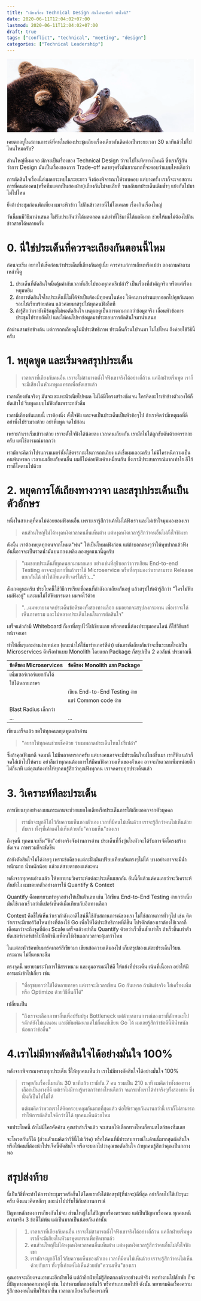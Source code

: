 ```yaml
---
title: "เถียงเรื่อง Technical Design กันไม่จบซักที ทำไงดี?"
date: 2020-06-11T12:04:02+07:00
lastmod: 2020-06-11T12:04:02+07:00
draft: true
tags: ["conflict", "technical", "meeting", "design"]
categories: ["Technical Leadership"]
---
```


![Photo by rawpixel on Unsplash](/img/covers/fight-01.png)

เคยตกอยู่ในสถานการณ์ที่คนในห้องประชุมเถียงเรื่องเดียวกันติดต่อเป็นระยะเวลา 30 นาทีแล้วไม่ไปไหนไหมครับ?

ส่วนใหญ่ที่ผมเจอ มักจะเป็นเรื่องของ Technical Design ว่าจะไปในทิศทางไหนดี ซึ่งเราก็รู้กันว่าการ Design มันเป็นเรื่องของการ Trade-off หลายๆครั้งมันยากมากที่จะตอบว่าแบบไหนดีกว่า

การตัดสินใจเรื่องนี้ส่งผลกระทบในระยะยาว จึงต้องพิจารณาให้รอบคอบ แต่บางครั้ง เราก็จะเจอสถานการที่คนสองคน(หรือทีมแตกเป็นสองฝ่าย)เถียงกันไม่จบเสียที วนกลับมาประเด็นเดิมซ้ำๆ แย้งกันไปมา ไม่ไปไหน

ยิ่งถ้าประชุมก่อนพักเที่ยง ผมจะหิวข้าว ไปกินข้าวสายนี่ไม่โอเคเลย เรื่องกินเรื่องใหญ่

วันนี้ผมมีวิธีมานำเสนอ ไม่รับประกันว่าได้ผลตลอด แต่เท่าที่ใช้มานี่ได้ผลดีมาก ช่วยให้ผมไม่ต้องไปกินข้าวสายได้หลายครั้ง

<!--more-->

# 0. นี่ใช่ประเด็นที่ควรจะเถียงกันตอนนี้ไหม

ก่อนจะเริ่ม อยากให้เช็คก่อนว่าประเด็นที่เถียงกันอยู่เนี่ย ควรค่าแก่การเถียงหรือเปล่า ลองถามคำถามเหล่านี้ดู

1. ประเด็นที่ตัดสินใจนั้นคุ้มค่ากับเวลาที่เสียไปของทุกคนรึเปล่า? เป็นเรื่องที่สำคัญจริง หรือแค่เรื่องหยุมหยิม
1. ถ้าการตัดสินใจในประเด็นนี้ไม่ได้จำเป็นต้องมีทุกคนในห้อง ให้คนบางส่วนแยกออกไปคุยกันนอกรอบให้เรียบร้อยก่อน แล้วค่อยมาสรุปให้ทุกคนฟังอีกที
1. ถ้ารู้สึกว่าเรายังมีข้อมูลไม่พอตัดสินใจ เหตุผลดูเป็นการเดามากกว่าข้อมูลจริง เลื่อนหัวข้อการประชุมไปรอบถัดไป  และให้คนไปหาข้อมูลมาประกอบการตัดสินใจมานำเสนอ

ถ้าผ่านสามข้อข้างต้น แต่การถกเถียงดูไม่มีประสิทธิภาพ ประเด็นก็วนไปวนมา ไม่ไปไหน ถึงค่อยใช้วิธีนี้ครับ


# 1. หยุดพูด และเริ่มจดสรุปประเด็น

> เวลาเราที่เถียงกับคนอื่น เราจะไม่สามารถตั้งใจฟังเขาจริงได้อย่างถี่ถ้วน แค่อีกฝ่ายเริ่มพูด เราก็จะมีเสียงในหัวมาพูดแทรกเพื่อขัดเขาแล้ว

เวลาเถียงกันจริงๆ มันจะเละเทะนัวเนียไปหมด ไม่ได้มีโครงสร้างชัดเจน ใครคิดอะไรเข้าข้างตัวเองได้ก็ยัดเข้าไป รีบพูดแบบไม่ฟังกันเพราะกลัวลืม

เวลามีเถียงกันแบบนี้ เราต้องนิ่ง ตั้งใจฟัง และจดเป็นประเด็นเป็นหัวข้อๆไป ถ้าเราคิดว่ามีเหตุผลที่ดี อย่าพึ่งไปร่วมวงด้วย อย่าพึ่งพูด จดไปก่อน

เพราะถ้าเราเริ่มเข้าวงด้วย เราจะตั้งใจฟังได้น้อยลง เวลาคนเถียงกัน เรามักไม่ได้ถูกขับดันด้วยตรรกกะครับ แต่ใช้อารมณ์มากกว่า

เรามักจะคิดว่าโปรแกรมเมอร์นั้นใช้ตรรกกะในการถกเถียง แต่เชื่อผมเถอะครับ ไม่มีใครหนีความเป็นคนพ้นหรอก เวลาผมเถียงกับคนอื่น ผมก็ไม่ค่อยฟังเค้าเหมือนกัน ยิ่งเรามีประสบการณ์มากเท่าไร อีโก้เราก็โตตามไปด้วย

# 2. หยุดการโต้เถียงทางวาจา และสรุปประเด็นเป็นตัวอักษร

หนึ่งในสาเหตุที่คนไม่ค่อยยอมฟังคนอื่น เพราะเรารู้สึกว่าเค้าไม่ได้ฟังเรา และไม่เข้าใจมุมมองของเรา

> คนส่วนใหญ่ไม่ได้หงุดหงิดเวลาคนอื่นเห็นต่าง แต่หงุดหงิดเวลารู้สึกว่าคนอื่นไม่ตั้งใจฟังเขา

ดังนั้น เราต้องหยุดทุกคนจากโหมด"พ่น" ให้เป็นโหมดฟังก่อน แต่ถ้าบอกตรงๆว่าให้หุบปากแล้วฟัง อันนี้อาจจะเป็นราดน้ำมันบนกองเพลิง ลองพูดแนวนี้ดูครับ

> "ผมชอบประเด็นที่ทุกคนยกมามากเลย อย่างเช่นที่สุธีบอกว่าการเขียน End-to-end Testing อาจจะยุ่งยากขึ้นถ้าเราใช้ ​Microservice หรือที่อรุชมองว่าเราสามารถ Release แยกกันได้ ทำให้อัพเดตฟีเจอร์ได้เร็ว..."

สังเกตดูนะครับ ประโยคนี้ใช้วิธีการเรียกชื่อคนที่กำลังถกเถียงกันอยู่ แล้วสรุปให้เค้ารู้สึกว่า  "ใครไม่ฟัง ผมฟังอยู่" และผมไม่ได้ฟังธรรมดา ผมจดไว้ด้วย

> "...ผมพยายามจดประเด็นข้อดีของทั้งสองทางเลือก  ผมอยากจะสรุปลงกระดาน เพื่อเราจะได้เห็นภาพรวม และไม่พลาดประเด็นไหนในการตัดสินใจ"

เสร็จแล้วถ้ามี Whiteboard ก็เอาที่สรุปไว้ไปเขียนเลย หรือตอนนี้ต้องประชุมออนไลน์ ก็ใช้วิธีแชร์หน้าจอเอา

ทำให้สั้นๆและอ่านง่ายหน่อย (แนะนำให้ใช้มาร์กเกอร์สีดำ) เช่นกรณีเถียงกันว่าจะขึ้นระบบใหม่เป็น Microservices ดีหรือทำแบบ ​Monolith โดยแยก Package ก็สรุปเป็น 2 คอลัมน์ ประมาณนี้

| ข้อดีของ Microservices | ข้อดีของ Monolith แยก Package|
| :---| :------ |
| เพิ่มเซอร์เวอร์แยกกันได้ |  |
| ใช้ได้หลายภาษา |  |
|  | เขียน End-to-End Testing ง่าย |
|  | แชร์ Common code ง่าย |
| Blast Radius เล็กกว่า |  |
| ... | ... |


เขียนเสร็จแล้ว ขอให้ทุกคนหยุดพูดแล้วอ่าน

> "อยากให้ทุกคนช่วยเช็คด้วย ว่าผมพลาดประเด็นไหนไปรึเปล่า"

ซึ่งถ้าคุณฟังมาดี จดมาดี ไม่มีพลาดหรอกครับ แต่บางคนอาจจะมีประเด็นใหม่โผล่ขึ้นมา เราก็ฟัง แล้วก็จดใส่เข้าไปให้ครบ  อย่าลืมว่าทุกคนต้องการให้มีคนฟังความเห็นของตัวเอง อาจจะกินเวลาเพิ่มหน่อยอีกไม่กี่นาที แต่คุณต้องทำให้ทุกคนรู้สึกว่าคุณฟังทุกคน เราจดครบทุกประเด็นแล้ว



# 3. วิเคราะห์ทีละประเด็น

การเขียนทุกอย่างลงบนกระดานจะช่วยแยกไอเดียหรือประเด็นการโต้เถียงออกจากตัวบุคคล

> เรามักจะผูกอีโก้ไว้กับความเห็นของตัวเอง เวลาที่มีคนไม่เห็นด้วย เราจะรู้สึกว่าคนไม่เห็นด้วยกับเรา ทั้งๆที่เค้าแค่ไม่เห็นด้วยกับ"ความเห็น"ของเรา

ถึงจุดนี้ ทุกคนจะเริ่ม"ฟัง"อย่างจริงจังผ่านการอ่าน ประเด็นที่วิ่งวุ่นในหัวจะได้รับการจัดโครงสร้างชัดเจน ภาพรวมก็จะชัดขึ้น

ถ้ายังตัดสินใจไม่ได้ง่ายๆ เพราะข้อดีของแต่ละฝั่งมันเปรียบเทียบกันตรงๆไม่ได้ บางอย่างอาจจะมีน้ำหนักมาก น้ำหนักน้อย แล้วแต่สายตาของแต่ละคน

หลังจากทุกคนอ่านแล้ว ให้พยายามวิเคราะห์แต่ละประเด็นแยกกัน อันนี้ก็แล้วแต่คนเลยว่าจะวิเคราะห์กันยังไง ผมขอยกตัวอย่างการใช้ Quantify & Context

Quantify คือพยายามทำทุกอย่างให้เป็นตัวเลข เช่น ไอ้เขียน End-to-End Testing ง่ายกว่าเนี่ย มันใช้เวลาเร็วกว่ากี่เปอร์เซ็นต์เมื่อเทียบกับอีกทางเลือก

Context คือชี้ให้เห็นว่าเรากำลังเอาดีไซน์นี้ใช้กับสถานการณ์ของเรา ไม่ใช่สถานการทั่วๆไป เช่น คิดว่าเราจะมีเซอร์วิสไหนบ้างที่ต้องใช้ Go เพื่อให้ได้ประสิทธิภาพที่ดีขึ้น โปรดักต์ของเราต้องใช้เวลากี่เดือนกว่าจะถึงจุดที่ต้อง Scale เสร็จแล้วอย่าลืม Quantify ด้วยว่าเร็วขึ้นซักเท่าไร ถ้าเร็วขึ้นเท่าตัว ยัดเซอร์เวอร์เข้าไปอีกตัวนึงเพื่อนใช้เงินแลกเวลาจะคุ้มกว่าไหม

ในแต่ละหัวข้อหยิบมาร์คเกอร์สีเขียวมา เขียนข้อความเติมลงไป เก็บสรุปของแต่ละประเด็นไว้บนกระดาน ไม่งั้นคนจะลืม

ตรงจุดนี้ พยายามระวังการใช้สรรพนาม และคุมอารมณ์ให้ดี ให้แย้งที่ประเด็น เน้นที่เนื้อหา อย่าให้มีอารมณ์เข้าไปเกี่ยว เช่น

> "ที่อรุชบอกว่าใช้ได้หลายภาษา แต่เราจะมีเวลาเขียน Go กันเหรอ ถ้ามันช้าจริง ใส่เครื่องเพิ่มหรือ Optimize ด้วยวิธีอื่นก็ได้"

เปลี่ยนเป็น

> "ถึงเราจะเลือกภาษาอื่นเพื่อปรับปรุง Bottleneck แต่ด้วยสถานการณ์ของเราที่ลักษณะโปรดักต์ยังไม่แน่นอน และมีทีมพัฒนาแค่ไม่กี่คนที่เขียน Go ได้ ผมเลยรู้สึกว่าข้อดีนี้มีน้ำหนักน้อยกว่าข้ออื่น"

# 4.เราไม่มีทางตัดสินใจได้อย่างมั่นใจ 100%

หลังจากพิจารณาครบทุกประเด็น ชี้ให้ทุกคนเห็นว่า เราไม่มีทางตัดสินใจได้อย่างมั่นใจ 100%

> เราคุยกันเรื่องนี้มาเกิน 30 นาทีแล้ว เรามีกัน 7 คน รวมเป็น 210 นาที ผมคิดว่าทั้งสองทางเลือกเป็นทางที่ดี แต่เราไม่มีทางรู้หรอกว่าทางไหนดีกว่า จนกระทั่งเราได้ทำจริงๆทั้งสองทาง ซึ่งนั่นก็เป็นไปไม่ได้
>
> แต่ผมคิดว่าพวกเราได้คิดครอบคลุมกันมากที่สุดแล้ว ต่อให้เราคุยกันนานกว่านี้ เราก็ไม่สามารถทำให้การตัดสินใจดีกว่านี้ได้ ทุกคนเห็นด้วยไหม

จบประโยคนี้ ถ้าไม่มีใครคัดค้าน คุณทำสำเร็จแล้ว จะเสนอให้เลือกทางไหนก็ตามสไตล์ของทีมเลย

จะโหวตกันก็ได้ (ส่วนตัวผมคิดว่าวิธีนี้ไม่เวิร์ค) หรือให้คนที่มีประสบการณ์ในด้านนี้มากสุดตัดสินใจ หรือให้คนที่ต้องนำโปรเจ็คนี้ตัดสินใจ หรือจะบอกไปว่าคุณขอตัดสินใจ ถ้าทุกคนรู้สึกว่าคุณเป็นกลางพอ




# สรุปส่งท้าย
นี่เป็นวิธีที่จะทำให้การประชุมรวดรัดขึ้นได้โดยเรายังได้ข้อสรุป(ที่น่าจะ)ดีที่สุด อย่าก็อบไปใช้เป้ะๆนะครับ ดึงแนวคิดหลักๆ และนำไปปรับใช้กับสถานการณ์

ปัญหาหลักของการเถียงกันไม่จบ ส่วนใหญ่ไม่ใช่ปัญหาเรื่องตรรกกะ แต่เป็นปัญหาเรื่องคน ทุกคนหนีความจริง 3 ข้อนี้ไม่พ้น แค่เป็นมากเป็นน้อยกันเท่านั้น

> 1. เวลาเราที่เถียงกับคนอื่น เราจะไม่สามารถตั้งใจฟังเขาจริงได้อย่างถี่ถ้วน แค่อีกฝ่ายเริ่มพูด เราก็จะมีเสียงในหัวมาพูดแทรกเพื่อขัดเขาแล้ว
> 2. คนส่วนใหญ่ไม่ได้หงุดหงิดเวลาคนอื่นเห็นต่าง แต่หงุดหงิดเวลารู้สึกว่าคนอื่นไม่ตั้งใจฟังเขา
> 3. เรามักจะผูกอีโก้ไว้กับความเห็นของตัวเอง เวลาที่มีคนไม่เห็นด้วย เราจะรู้สึกว่าคนไม่เห็นด้วยกับเรา ทั้งๆที่เค้าแค่ไม่เห็นด้วยกับ"ความเห็น"ของเรา

คุณอาจจะเถียงจนเอาชนะอีกฝ่ายได้ แต่ถ้าอีกฝ่ายไม่รู้สึกตกลงด้วยอย่างแท้จริง พอทำงานไปสักพัก ก็จะมีปัญหางอกออกมาอยู่ดี เช่น ไม่ทำตามที่ตกลงกันไว้ หรือทำแบบขอไปที ดังนั้น พยายามคิดเรื่องความรู้สึกของคนในทีมให้มากขึ้น เวลาถกเถียงกันเรื่องพวกนี้
